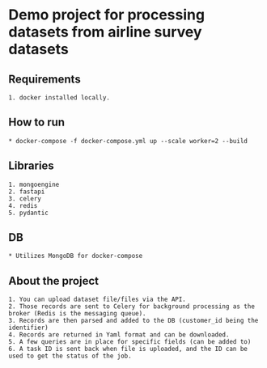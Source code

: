 # Demo project for processing datasets from airline survey datasets

## Requirements

    1. docker installed locally.

## How to run

    * docker-compose -f docker-compose.yml up --scale worker=2 --build

## Libraries
    1. mongoengine
    2. fastapi
    3. celery
    4. redis
    5. pydantic

## DB
    * Utilizes MongoDB for docker-compose

## About the project
    1. You can upload dataset file/files via the API.
    2. Those records are sent to Celery for background processing as the broker (Redis is the messaging queue).
    3. Records are then parsed and added to the DB (customer_id being the identifier)
    4. Records are returned in Yaml format and can be downloaded.
    5. A few queries are in place for specific fields (can be added to)
    6. A task ID is sent back when file is uploaded, and the ID can be used to get the status of the job.
